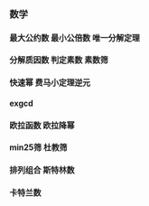 ### 数学

#### 最大公约数 最小公倍数 唯一分解定理

#### 分解质因数 判定素数 素数筛

#### 快速幂 费马小定理逆元 

#### exgcd

#### 欧拉函数 欧拉降幂

#### min25筛 杜教筛

#### 排列组合 斯特林数

#### 卡特兰数

